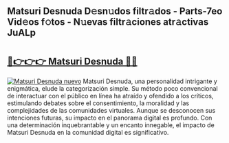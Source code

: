 ## Matsuri Desnuda D𝚎sn𝚞dos filtr𝚊dos - Parts-7eo Vid𝚎os f𝚘tos - N𝚞evas filtr𝚊ciones atr𝚊ctivas JuALp

# <h2><a href="http://mb8ux0.tromn.icu/?c=Matsuri+Desnuda">🔗👉👉👉 Matsuri Desnuda 🔗🔗</a></h2>

[![Matsuri Desnuda nuevo](https://i.imgur.com/pEAQMta.gif)](http://mb8ux0.tromn.icu/?c=Matsuri+Desnuda)
Matsuri Desnuda, una personalidad intrigante y enigmática, elude la categorización simple. Su método poco convencional de interactuar con el público en línea ha atraído y ofendido a los críticos, estimulando debates sobre el consentimiento, la moralidad y las complejidades de las comunidades virtuales. Aunque se desconocen sus intenciones futuras, su impacto en el panorama digital es profundo. Con una determinación inquebrantable y un encanto innegable, el impacto de Matsuri Desnuda en la comunidad digital es significativo.
